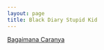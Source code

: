 ```yaml
---
layout: page
title: Black Diary Stupid Kid
---
```


<div class="htl">
  <a href="/bagaimanacaranya-blackdiarystupidkid">
Bagaimana Caranya
  </a>
</div>
